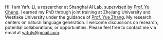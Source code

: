 Hi! I am Yafu Li, a researcher at Shanghai AI Lab, supervised by [Prof. Yu Cheng](https://ych133.github.io/). I earned my PhD through joint training at Zhejiang University and Westlake University under the guidance of [Prof. Yue Zhang](https://frcchang.github.io/). My research centers on natural language generation. I welcome discussions on research, potential collaborations, or opportunities. Please feel free to contact me via email at yafuly@gmail.com.
